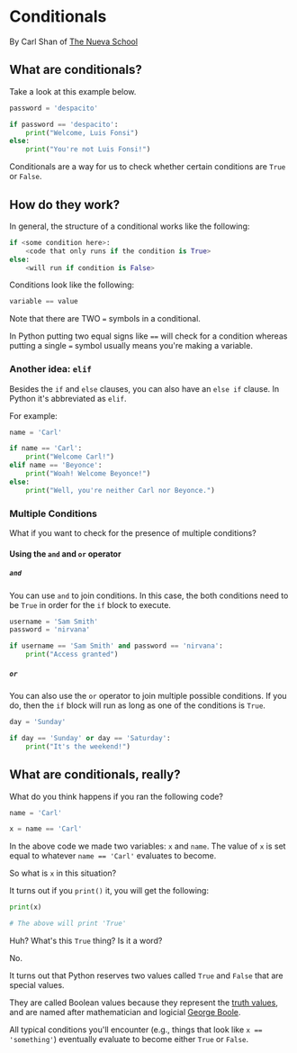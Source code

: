 # Conditionals
By Carl Shan of [The Nueva School](www.nuevaschool.org)
  
## What are conditionals?
Take a look at this example below.

```python
password = 'despacito'

if password == 'despacito':
    print("Welcome, Luis Fonsi")
else:
    print("You're not Luis Fonsi!")

```

Conditionals are a way for us to check whether certain conditions are `True` or `False`.

## How do they work?

In general, the structure of a conditional works like the following:

```python
if <some condition here>:
    <code that only runs if the condition is True>
else:
    <will run if condition is False>

``` 

Conditions look like the following:

```python
variable == value
```

Note that there are TWO `=` symbols in a conditional.

In Python putting two equal signs like `==` will check for a condition whereas putting a single `=` symbol usually means you're making a variable.

### Another idea: `elif`

Besides the `if` and `else` clauses, you can also have an `else if` clause. In Python it's abbreviated as `elif`.

For example:

```python
name = 'Carl'

if name == 'Carl':
    print("Welcome Carl!")
elif name == 'Beyonce':
    print("Woah! Welcome Beyonce!")
else:
    print("Well, you're neither Carl nor Beyonce.")
```

### Multiple Conditions

What if you want to check for the presence of multiple conditions? 

#### Using the `and` and `or` operator

##### `and`
You can use `and` to join conditions. In this case, the both conditions need to be `True` in order for the `if` block to execute.

```python
username = 'Sam Smith'
password = 'nirvana'

if username == 'Sam Smith' and password == 'nirvana':
    print("Access granted")

```

##### `or`
You can also use the `or` operator to join multiple possible conditions. If you do, then the `if` block will run as long as one of the conditions is `True`.

```python
day = 'Sunday'

if day == 'Sunday' or day == 'Saturday':
    print("It's the weekend!")

```

## What are conditionals, really?

What do you think happens if you ran the following code?

```python
name = 'Carl'

x = name == 'Carl'

```

In the above code we made two variables: `x` and `name`. The value of `x` is set equal to whatever `name == 'Carl'` evaluates to become.

So what is `x` in this situation?

It turns out if you `print()` it, you will get the following:

```python
print(x)

# The above will print 'True'
```

Huh? What's this `True` thing? Is it a word? 

No.

It turns out that Python reserves two values called `True` and `False` that are special values.

They are called Boolean values because they represent the [truth values](https://en.wikipedia.org/wiki/Truth_value), and are named after mathematician and logicial [George Boole](https://en.wikipedia.org/wiki/George_Boole). 

All typical conditions you'll encounter (e.g., things that look like `x == 'something'`) eventually evaluate to become either `True` or `False`. 


